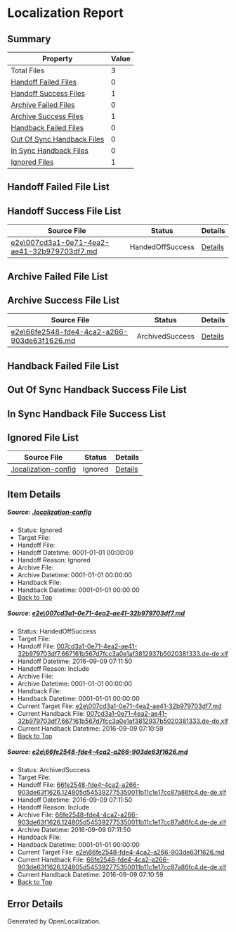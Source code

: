 # <a name='report-top'></a> Localization Report

## Summary
 Property | Value 
 -------- | ----- 
 Total Files | 3
[ Handoff Failed Files ](#handoff-failed-list)| 0
[ Handoff Success Files ](#handoff-success-list)| 1
[ Archive Failed Files ](#archive-failed-list)| 0
[ Archive Success Files ](#archive-success-list)| 1
[ Handback Failed Files ](#handback-failed-list)| 0
[ Out Of Sync Handback Files ](#outofsync-handback-success-list)| 0
[ In Sync Handback Files ](#insync-handback-success-list)| 0
[ Ignored Files ](#ignored-list)| 1

## <a name='handoff-failed-list'></a> Handoff Failed File List

## <a name='handoff-success-list'></a> Handoff Success File List
 Source File | Status | Details 
 ----------- | ------ | ------- 
 [e2e\007cd3a1-0e71-4ea2-ae41-32b979703df7.md](https://github.com/OpenLocalizationTestOrg/ol-test0/blob/e2b238eb55bbe836fa90e6676b453d98e1ebbfca/e2e/007cd3a1-0e71-4ea2-ae41-32b979703df7.md) | HandedOffSuccess | [Details](#a17d3f9022de72b606e081ffc37b55e602eda64b1)

## <a name='archive-failed-list'></a> Archive Failed File List

## <a name='archive-success-list'></a> Archive Success File List
 Source File | Status | Details 
 ----------- | ------ | ------- 
 [e2e\66fe2548-fde4-4ca2-a266-903de63f1626.md](https://github.com/OpenLocalizationTestOrg/ol-test0/blob/e2b238eb55bbe836fa90e6676b453d98e1ebbfca/e2e/66fe2548-fde4-4ca2-a266-903de63f1626.md) | ArchivedSuccess | [Details](#2a318a1dab9a794c1fa42735c141156d8472145d2)

## <a name='handback-failed-list'></a> Handback Failed File List

## <a name='outofsync-handback-success-list'></a> Out Of Sync Handback Success File List

## <a name='insync-handback-success-list'></a> In Sync Handback File Success List

## <a name='ignored-list'></a> Ignored File List
 Source File | Status | Details 
 ----------- | ------ | ------- 
 [.localization-config](https://github.com/OpenLocalizationTestOrg/ol-test0/blob/e2b238eb55bbe836fa90e6676b453d98e1ebbfca/.localization-config) | Ignored | [Details](#c268a05ecaa7ec85942ed632c29928ee5bd6da8d0)

## Item Details
##### <a name='c268a05ecaa7ec85942ed632c29928ee5bd6da8d0'></a> Source: [.localization-config](https://github.com/OpenLocalizationTestOrg/ol-test0/blob/e2b238eb55bbe836fa90e6676b453d98e1ebbfca/.localization-config)
* Status: Ignored
* Target File: 
* Handoff File: 
* Handoff Datetime: 0001-01-01 00:00:00
* Handoff Reason: Ignored
* Archive File: 
* Archive Datetime: 0001-01-01 00:00:00
* Handback File: 
* Handback Datetime: 0001-01-01 00:00:00
* [Back to Top](#report-top)

##### <a name='a17d3f9022de72b606e081ffc37b55e602eda64b1'></a> Source: [e2e\007cd3a1-0e71-4ea2-ae41-32b979703df7.md](https://github.com/OpenLocalizationTestOrg/ol-test0/blob/e2b238eb55bbe836fa90e6676b453d98e1ebbfca/e2e/007cd3a1-0e71-4ea2-ae41-32b979703df7.md)
* Status: HandedOffSuccess
* Target File: 
* Handoff File: [007cd3a1-0e71-4ea2-ae41-32b979703df7.667161b567d7fcc3a0e1af3812937b5020381333.de-de.xlf](https://github.com/OpenLocalizationTestOrg/ol-test0-handoff/blob/bdf4f689ae5fe32571b3c676e75ca37406a85776/ol-handoff/OpenLocalizationTestOrg/ol-test0-dede/yuwzho/ht/007cd3a1-0e71-4ea2-ae41-32b979703df7.667161b567d7fcc3a0e1af3812937b5020381333.de-de.xlf)
* Handoff Datetime: 2016-09-09 07:11:50
* Handoff Reason: Include
* Archive File: 
* Archive Datetime: 0001-01-01 00:00:00
* Handback File: 
* Handback Datetime: 0001-01-01 00:00:00
* Current Target File: [e2e\007cd3a1-0e71-4ea2-ae41-32b979703df7.md](https://github.com/OpenLocalizationTestOrg/ol-test0-dede/blob/69476549c57d016abcc30a0e85226a7e3efa0bb4/e2e/007cd3a1-0e71-4ea2-ae41-32b979703df7.md)
* Current Handback File: [007cd3a1-0e71-4ea2-ae41-32b979703df7.667161b567d7fcc3a0e1af3812937b5020381333.de-de.xlf](https://github.com/OpenLocalizationTestOrg/ol-test0-handback/blob/ed443e01cd6eb75b0f3028d16fc74c88fefbb1b5/ol-handback/OpenLocalizationTestOrg/ol-test0-dede/yuwzho/ht/007cd3a1-0e71-4ea2-ae41-32b979703df7.667161b567d7fcc3a0e1af3812937b5020381333.de-de.xlf)
* Current Handback Datetime: 2016-09-09 07:10:59
* [Back to Top](#report-top)

##### <a name='2a318a1dab9a794c1fa42735c141156d8472145d2'></a> Source: [e2e\66fe2548-fde4-4ca2-a266-903de63f1626.md](https://github.com/OpenLocalizationTestOrg/ol-test0/blob/e2b238eb55bbe836fa90e6676b453d98e1ebbfca/e2e/66fe2548-fde4-4ca2-a266-903de63f1626.md)
* Status: ArchivedSuccess
* Target File: 
* Handoff File: [66fe2548-fde4-4ca2-a266-903de63f1626.124805d545392775350011b11c1e17cc87a86fc4.de-de.xlf](https://github.com/OpenLocalizationTestOrg/ol-test0-handoff/blob/bdf4f689ae5fe32571b3c676e75ca37406a85776/ol-handoff/OpenLocalizationTestOrg/ol-test0-dede/yuwzho/ht/66fe2548-fde4-4ca2-a266-903de63f1626.124805d545392775350011b11c1e17cc87a86fc4.de-de.xlf)
* Handoff Datetime: 2016-09-09 07:11:50
* Handoff Reason: Include
* Archive File: [66fe2548-fde4-4ca2-a266-903de63f1626.124805d545392775350011b11c1e17cc87a86fc4.de-de.xlf](https://github.com/OpenLocalizationTestOrg/ol-test0-handoff/blob/62eb5d0c51c764cd391eebaf8665094de2fb7d7a/ol-archive/OpenLocalizationTestOrg/ol-test0-dede/yuwzho/ht/66fe2548-fde4-4ca2-a266-903de63f1626.124805d545392775350011b11c1e17cc87a86fc4.de-de.xlf)
* Archive Datetime: 2016-09-09 07:11:50
* Handback File: 
* Handback Datetime: 0001-01-01 00:00:00
* Current Target File: [e2e\66fe2548-fde4-4ca2-a266-903de63f1626.md](https://github.com/OpenLocalizationTestOrg/ol-test0-dede/blob/69476549c57d016abcc30a0e85226a7e3efa0bb4/e2e/66fe2548-fde4-4ca2-a266-903de63f1626.md)
* Current Handback File: [66fe2548-fde4-4ca2-a266-903de63f1626.124805d545392775350011b11c1e17cc87a86fc4.de-de.xlf](https://github.com/OpenLocalizationTestOrg/ol-test0-handback/blob/ed443e01cd6eb75b0f3028d16fc74c88fefbb1b5/ol-handback/OpenLocalizationTestOrg/ol-test0-dede/yuwzho/ht/66fe2548-fde4-4ca2-a266-903de63f1626.124805d545392775350011b11c1e17cc87a86fc4.de-de.xlf)
* Current Handback Datetime: 2016-09-09 07:10:59
* [Back to Top](#report-top)


## Error Details

Generated by OpenLocalization.
